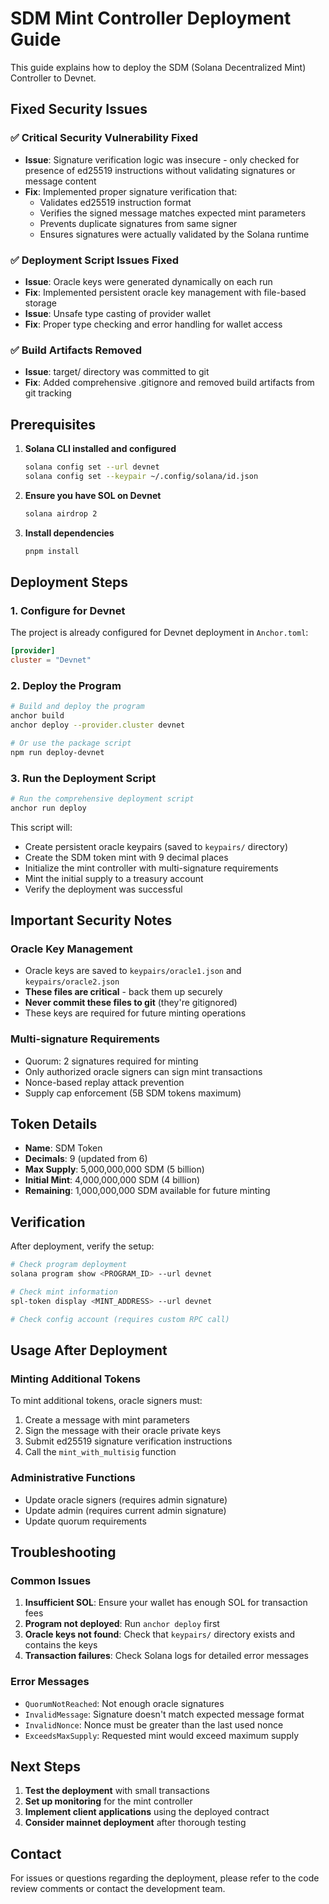 # SDM Mint Controller Deployment Guide

This guide explains how to deploy the SDM (Solana Decentralized Mint) Controller to Devnet.

## Fixed Security Issues

### ✅ Critical Security Vulnerability Fixed
- **Issue**: Signature verification logic was insecure - only checked for presence of ed25519 instructions without validating signatures or message content
- **Fix**: Implemented proper signature verification that:
  - Validates ed25519 instruction format
  - Verifies the signed message matches expected mint parameters
  - Prevents duplicate signatures from same signer
  - Ensures signatures were actually validated by the Solana runtime

### ✅ Deployment Script Issues Fixed
- **Issue**: Oracle keys were generated dynamically on each run
- **Fix**: Implemented persistent oracle key management with file-based storage
- **Issue**: Unsafe type casting of provider wallet
- **Fix**: Proper type checking and error handling for wallet access

### ✅ Build Artifacts Removed
- **Issue**: target/ directory was committed to git
- **Fix**: Added comprehensive .gitignore and removed build artifacts from git tracking

## Prerequisites

1. **Solana CLI installed and configured**
   ```bash
   solana config set --url devnet
   solana config set --keypair ~/.config/solana/id.json
   ```

2. **Ensure you have SOL on Devnet**
   ```bash
   solana airdrop 2
   ```

3. **Install dependencies**
   ```bash
   pnpm install
   ```

## Deployment Steps

### 1. Configure for Devnet
The project is already configured for Devnet deployment in `Anchor.toml`:
```toml
[provider]
cluster = "Devnet"
```

### 2. Deploy the Program
```bash
# Build and deploy the program
anchor build
anchor deploy --provider.cluster devnet

# Or use the package script
npm run deploy-devnet
```

### 3. Run the Deployment Script
```bash
# Run the comprehensive deployment script
anchor run deploy
```

This script will:
- Create persistent oracle keypairs (saved to `keypairs/` directory)
- Create the SDM token mint with 9 decimal places
- Initialize the mint controller with multi-signature requirements
- Mint the initial supply to a treasury account
- Verify the deployment was successful

## Important Security Notes

### Oracle Key Management
- Oracle keys are saved to `keypairs/oracle1.json` and `keypairs/oracle2.json`
- **These files are critical** - back them up securely
- **Never commit these files to git** (they're gitignored)
- These keys are required for future minting operations

### Multi-signature Requirements
- Quorum: 2 signatures required for minting
- Only authorized oracle signers can sign mint transactions
- Nonce-based replay attack prevention
- Supply cap enforcement (5B SDM tokens maximum)

## Token Details

- **Name**: SDM Token
- **Decimals**: 9 (updated from 6)
- **Max Supply**: 5,000,000,000 SDM (5 billion)
- **Initial Mint**: 4,000,000,000 SDM (4 billion)
- **Remaining**: 1,000,000,000 SDM available for future minting

## Verification

After deployment, verify the setup:

```bash
# Check program deployment
solana program show <PROGRAM_ID> --url devnet

# Check mint information
spl-token display <MINT_ADDRESS> --url devnet

# Check config account (requires custom RPC call)
```

## Usage After Deployment

### Minting Additional Tokens
To mint additional tokens, oracle signers must:

1. Create a message with mint parameters
2. Sign the message with their oracle private keys
3. Submit ed25519 signature verification instructions
4. Call the `mint_with_multisig` function

### Administrative Functions
- Update oracle signers (requires admin signature)
- Update admin (requires current admin signature)
- Update quorum requirements

## Troubleshooting

### Common Issues
1. **Insufficient SOL**: Ensure your wallet has enough SOL for transaction fees
2. **Program not deployed**: Run `anchor deploy` first
3. **Oracle keys not found**: Check that `keypairs/` directory exists and contains the keys
4. **Transaction failures**: Check Solana logs for detailed error messages

### Error Messages
- `QuorumNotReached`: Not enough oracle signatures
- `InvalidMessage`: Signature doesn't match expected message format
- `InvalidNonce`: Nonce must be greater than the last used nonce
- `ExceedsMaxSupply`: Requested mint would exceed maximum supply

## Next Steps

1. **Test the deployment** with small transactions
2. **Set up monitoring** for the mint controller
3. **Implement client applications** using the deployed contract
4. **Consider mainnet deployment** after thorough testing

## Contact

For issues or questions regarding the deployment, please refer to the code review comments or contact the development team.
